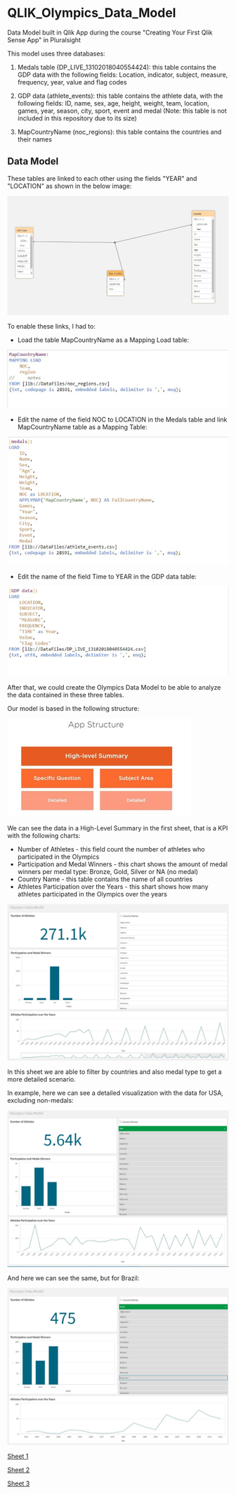 # QLIK_Olympics_Data_Model
Data Model built in Qlik App during the course "Creating Your First Qlik Sense App" in Pluralsight

This model uses three databases:

1. Medals table (DP_LIVE_13102018040554424): this table contains the GDP data with the following fields:
Location, indicator, subject, measure, frequency, year, value and flag codes

2. GDP data (athlete_events): this table contains the athlete data, with the following fields:
ID, name, sex, age, height, weight, team, location, games, year, season, city, sport, event and medal
(Note: this table is not included in this repository due to its size)

3. MapCountryName (noc_regions): this table contains the countries and their names

## Data Model

These tables are linked to each other using the fields "YEAR" and "LOCATION" as shown in the below image:

![Alt text](/images/qlik2.JPG)

To enable these links, I had to:

- Load the table MapCountryName as a Mapping Load table:

![Alt text](/images/qlik3.JPG)

- Edit the name of the field NOC to LOCATION in the Medals table and link MapCountryName table as a Mapping Table:

![Alt text](/images/qlik4.JPG)

- Edit the name of the field Time to YEAR in the GDP data table:

![Alt text](/images/qlik5.JPG)

After that, we could create the Olympics Data Model to be able to analyze the data contained in these three tables.

Our model is based in the following structure:

![Alt text](/images/qlik1.JPG)

We can see the data in a High-Level Summary in the first sheet, that is a KPI with the following charts:

- Number of Athletes - this field count the number of athletes who participated in the Olympics
- Participation and Medal Winners - this chart shows the amount of medal winners per medal type: Bronze, Gold, Silver or NA (no medal)
- Country Name - this table contains the name of all countries
- Athletes Participation over the Years - this shart shows how many athletes participated in the Olympics over the years

![Alt text](/images/qlik6.JPG)

In this sheet we are able to filter by countries and also medal type to get a more detailed scenario.

In example, here we can see a detailed visualization with the data for USA, excluding non-medals:

![Alt text](/images/qlik7.JPG)

And here we can see the same, but for Brazil:

![Alt text](/images/qlik8.JPG)

[Sheet 1](https://tmxx59gmlb7gjvt.eu.qlikcloud.com/single/?appid=75be3d5d-1823-427b-a1c5-9aa3009ea961&sheet=177547dd-dc69-4156-9909-8aafab537d1e&theme=horizon&opt=ctxmenu,currsel)

[Sheet 2](https://tmxx59gmlb7gjvt.eu.qlikcloud.com/single/?appid=75be3d5d-1823-427b-a1c5-9aa3009ea961&sheet=e8f97a27-2676-4fec-8324-cf4a57bcc860&theme=horizon&opt=ctxmenu,currsel)

[Sheet 3](https://tmxx59gmlb7gjvt.eu.qlikcloud.com/single/?appid=75be3d5d-1823-427b-a1c5-9aa3009ea961&sheet=23f17ebc-d0f7-4df2-bd46-46edb1ddd754&theme=horizon&opt=ctxmenu,currsel)
